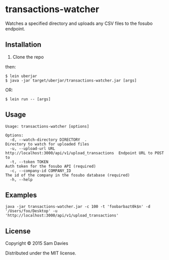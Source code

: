 # transactions-watcher

Watches a specified directory and uploads any CSV files to the fosubo endpoint.

## Installation

1. Clone the repo

then:
```
$ lein uberjar
$ java -jar target/uberjar/transactions-watcher.jar [args]
```
OR:
```
$ lein run -- [args]
```
## Usage
```
Usage: transactions-watcher [options]

Options:
  -d, --watch-directory DIRECTORY  .                                                 Directory to watch for uploaded files
  -u, --upload-url URL             http://localhost:3000/api/v1/upload_transactions  Endpoint URL to POST to
  -t, --token TOKEN                                                                  Auth token for the fosubo API (required)
  -c, --company-id COMPANY_ID                                                        The id of the company in the fosubo database (required)
  -h, --help
```

## Examples
```
java -jar transactions-watcher.jar -c 100 -t 'foobarbazt0k$n' -d '/Users/foo/Desktop' -u 'http://localhost:3000/api/v1/upload_transactions'
```
## License

Copyright © 2015 Sam Davies

Distributed under the MIT license.
